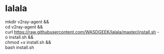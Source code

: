 # lalala
mkdir v2ray-agent  &&  \
cd v2ray-agent && \
curl https://raw.githubusercontent.com/WASDGEEK/lalala/master/install.sh -o install.sh && \
chmod +x install.sh && \
bash install.sh

